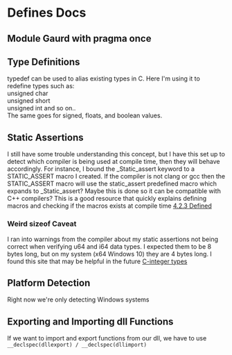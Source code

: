 # Defines Docs

## Module Gaurd with pragma once

## Type Definitions

typedef can be used to alias existing types in C. Here I'm using it to redefine types such as:  
unsigned char  
unsigned short  
unsigned int and so on..  
The same goes for signed, floats, and boolean values.

## Static Assertions

I still have some trouble understanding this concept, but I have this set up to detect which compiler is being used at compile time, then they will behave accordingly. For instance, I bound the _Static_assert keyword to a STATIC_ASSERT macro I created. If the compiler is not clang or gcc then the STATIC_ASSERT macro will use the static_assert predefined macro which expands to _Static_assert? Maybe this is done so it can be compatible with C++ compilers? This is a good resource that quickly explains defining macros and checking if the macros exists at compile time [4.2.3 Defined](https://gcc.gnu.org/onlinedocs/gcc-7.5.0/cpp/Defined.html) 

### Weird sizeof Caveat

I ran into warnings from the compiler about my static assertions not being correct when verifying u64 and i64 data types. I expected them to be 8 bytes long, but on my system (x64 Windows 10) they are 4 bytes long. I found this site that may be helpful in the future [C-integer types](https://michas.eu/blog/c_ints.php?lang=en)

## Platform Detection

Right now we're only detecting Windows systems

## Exporting and Importing dll Functions

If we want to import and export functions from our dll, we have to use ```__declspec(dllexport) / __declspec(dllimport)```
